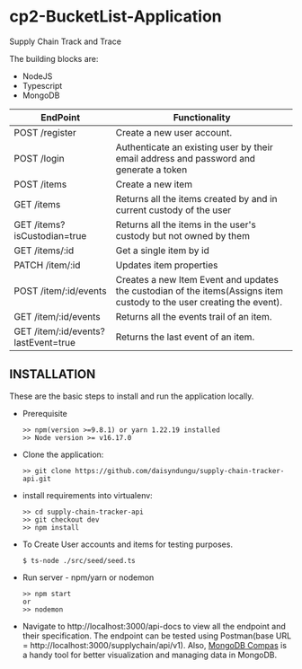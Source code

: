 
# cp2-BucketList-Application
Supply Chain Track and Trace

The building blocks are:
  * NodeJS
  * Typescript
  * MongoDB

EndPoint | Functionality
------------ | -------------
POST /register | Create a new user account.
POST /login | Authenticate an existing user by their email address and password and generate a token
POST /items  | Create a new item
GET /items | Returns all the items created by and in current custody of the user
GET /items?isCustodian=true | Returns all the items in the user's custody but not owned by them
GET /items/:id | Get a single item by id
PATCH /item/:id | Updates item properties
POST /item/:id/events | Creates a new Item Event and updates the custodian of the items(Assigns item custody to the user creating the event).
GET /item/:id/events | Returns all the events trail of an item.
GET /item/:id/events?lastEvent=true | Returns the last event of an item.

## INSTALLATION

These are the basic steps to install and run the application locally.

* Prerequisite

      >> npm(version >=9.8.1) or yarn 1.22.19 installed
      >> Node version >= v16.17.0

* Clone the application:

      >> git clone https://github.com/daisyndungu/supply-chain-tracker-api.git

* install requirements into virtualenv:

      >> cd supply-chain-tracker-api
      >> git checkout dev
      >> npm install
 * To Create User accounts and items for testing purposes. 

       $ ts-node ./src/seed/seed.ts
   
 * Run server - npm/yarn or nodemon

       >> npm start
       or
       >> nodemon
* Navigate to http://localhost:3000/api-docs to view all the endpoint and their specification. The endpoint can be tested using Postman(base URL = http://localhost:3000/supplychain/api/v1). Also, [MongoDB Compas](https://www.mongodb.com/docs/compass/current/) is a handy tool for better visualization and managing data in MongoDB.
       
